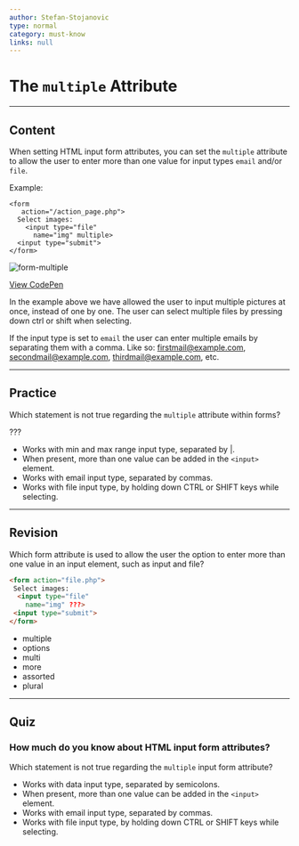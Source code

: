 ```yaml
---
author: Stefan-Stojanovic
type: normal
category: must-know
links: null
---
```


# The `multiple` Attribute


---

## Content

When setting HTML input form attributes, you can set the `multiple` attribute to allow the user to enter more than one value for input types `email` and/or `file`.

Example:

```plain-text
<form
   action="/action_page.php">
  Select images:
    <input type="file"
      name="img" multiple>
  <input type="submit">
</form>
```

![form-multiple](https://img.enkipro.com/2b91c43fdc92604442f64d6299748dce.png)

[View CodePen](https://codepen.io/enkidevs/pen/yqBreR)

In the example above we have allowed the user to input multiple pictures at once, instead of one by one. The user can select multiple files by pressing down ctrl or shift when selecting.

If the input type is set to `email` the user can enter multiple emails by separating them with a comma. Like so: [firstmail@example.com](mailto:firstmail@example.com), [secondmail@example.com](mailto:secondmail@example.com), [thirdmail@example.com](mailto:thirdmail@example.com), etc.


---

## Practice

Which statement is not true regarding the `multiple` attribute within forms?

???

- Works with min and max range input type, separated by |.
- When present, more than one value can be added in the `<input>` element.
- Works with email input type, separated by commas.
- Works with file input type, by holding down CTRL or SHIFT keys while selecting.


---

## Revision

Which form attribute is used to allow the user the option to enter more than one value in an input element, such as input and file?

```html
<form action="file.php">
 Select images:
  <input type="file"
    name="img" ???>
 <input type="submit">
</form>
```

- multiple
- options
- multi
- more
- assorted
- plural


---

## Quiz

### How much do you know about HTML input form attributes?


Which statement is not true regarding the `multiple` input form attribute?

- Works with data input type, separated by semicolons.
- When present, more than one value can be added in the `<input>` element.
- Works with email input type, separated by commas.
- Works with file input type, by holding down CTRL or SHIFT keys while selecting.
